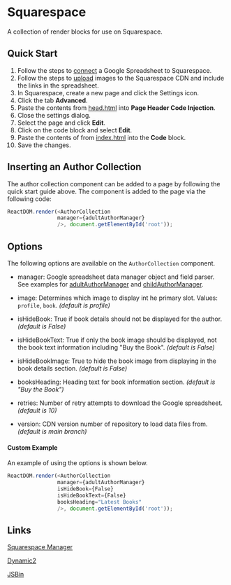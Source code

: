 Squarespace
===========

A collection of render blocks for use on Squarespace.

## Quick Start

1. Follow the steps to [connect](https://gist.github.com/primaryobjects/f5a9d7354f353a4fe607cd41f51ff1a2) a Google Spreadsheet to Squarespace.
2. Follow the steps to [upload](https://gist.github.com/primaryobjects/b6f7be039f8e8f0c234caa3f18e02154) images to the Squarespace CDN and include the links in the spreadsheet.
3. In Squarespace, create a new page and click the Settings icon.
4. Click the tab **Advanced**.
5. Paste the contents from [head.html](head.html) into **Page Header Code Injection**.
6. Close the settings dialog.
7. Select the page and click **Edit**.
8. Click on the code block and select **Edit**.
9. Paste the contents of from [index.html](index.html) into the **Code** block.
10. Save the changes.

## Inserting an Author Collection

The author collection component can be added to a page by following the quick start guide above. The component is added to the page via the following code:

```js
ReactDOM.render(<AuthorCollection
                manager={adultAuthorManager}
                />, document.getElementById('root'));
```

## Options

The following options are available on the `AuthorCollection` component.

- manager: Google spreadsheet data manager object and field parser. See examples for [adultAuthorManager](https://github.com/primaryobjects/squarespace/blob/main/collections.js#L473) and [childAuthorManager](https://github.com/primaryobjects/squarespace/blob/main/collections.js#L547).

- image: Determines which image to display int he primary slot. Values: `profile`, `book`. *(default is profile)*

- isHideBook: True if book details should not be displayed for the author. *(default is False)*

- isHideBookText: True if only the book image should be displayed, not the book text information including "Buy the Book". *(default is False)*

- isHideBookImage: True to hide the book image from displaying in the book details section. *(default is False)*

- booksHeading: Heading text for book information section. *(default is "Buy the Book")*

- retries: Number of retry attempts to download the Google spreadsheet. *(default is 10)*

- version: CDN version number of repository to load data files from. *(default is main branch)*

#### Custom Example

An example of using the options is shown below.

```js
ReactDOM.render(<AuthorCollection
                manager={adultAuthorManager}
                isHideBook={False}
                isHideBookText={False}
                booksHeading="Latest Books"
                />, document.getElementById('root'));
```

## Links

[Squarespace Manager](https://dory-crow-msc6.squarespace.com/config/pages)

[Dynamic2](https://www.collingswoodbookfestival.com/dynamic2)

[JSBin](https://jsbin.com/cisidibudi/1/edit?js,output)

